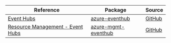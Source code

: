 | Reference | Package | Source |
|---|---|---|
|[Event Hubs](eventhub-readme.md)|[azure-eventhub](https://pypi.org/project/azure-eventhub)|[GitHub](https://github.com/Azure/azure-sdk-for-python/blob/main/sdk/eventhub/azure-eventhub)|
|[Resource Management - Event Hubs](mgmt-eventhub-readme.md)|[azure-mgmt-eventhub](https://pypi.org/project/azure-mgmt-eventhub)|[GitHub](https://github.com/Azure/azure-sdk-for-python/blob/main/sdk/eventhub/azure-mgmt-eventhub)|
